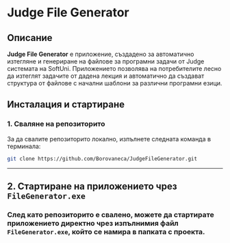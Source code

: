 # Judge File Generator

## Описание

**Judge File Generator** е приложение, създадено за автоматично изтегляне и генериране на файлове за програмни задачи от Judge системата на SoftUni. Приложението позволява на потребителите лесно да изтеглят задачите от дадена лекция и автоматично да създават структура от файлове с начални шаблони за различни програмни езици.

## Инсталация и стартиране

### 1. Сваляне на репозиторито

За да свалите репозиторито локално, изпълнете следната команда в терминала:

```bash
git clone https://github.com/Borovaneca/JudgeFileGenerator.git
```

---

## 2. Стартиране на приложението чрез `FileGenerator.exe`

### След като репозиторито е свалено, можете да стартирате приложението директно чрез изпълнимия файл `FileGenerator.exe`, който се намира в папката с проекта.

